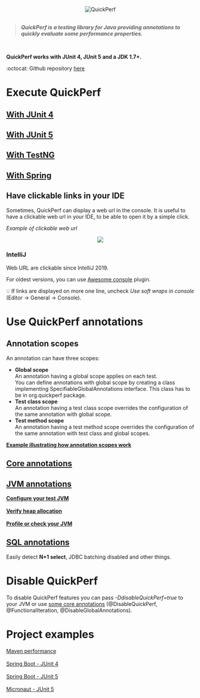 <div align="center">
<img src="https://pbs.twimg.com/profile_banners/926219963333038086/1518645789" alt="QuickPerf"/>
</div><br>

>***QuickPerf is a testing library for Java providing annotations to quickly evaluate some performance properties.***

<br>

**QuickPerf works with JUnit 4, JUnit 5 and a JDK 1.7+.** <br>

:octocat: Github repository [here](https://github.com/quick-perf/quickperf)

# Execute QuickPerf
## [With JUnit 4](https://github.com/quick-perf/doc/wiki/JUnit-4)
## [With JUnit 5](https://github.com/quick-perf/doc/wiki/JUnit-5)
## [With TestNG](https://github.com/quick-perf/doc/wiki/TestNG)
## [With Spring](https://github.com/quick-perf/doc/wiki/Spring)
## Have clickable links in your IDE
Sometimes, QuickPerf can display a web url in the console. It is useful to have a clickable web url in your IDE, to be able to open it by a simple click.

_Example of clickable web url_
<p align="center"><img src="https://github.com/quick-perf/doc/blob/master/doc/images/Web_ressource.PNG"></p>

### IntelliJ
Web URL are clickable since IntelliJ 2019.

For oldest versions, you can use [Awesome console](https://plugins.jetbrains.com/plugin/7677-awesome-console) plugin.

💡 If links are displayed on more one line, uncheck _Use soft wraps in console_ (Editor -> General -> Console).

# Use QuickPerf annotations
## Annotation scopes
An annotation can have three scopes:
* **Global scope** <br>
An annotation having a global scope applies on each test.<br>
You can define annotations with global scope by creating a class implementing SpecifiableGlobalAnnotations interface. This class has to be in org.quickperf package.
* **Test class scope** <br>
An annotation having a test class scope overrides the configuration of the same annotation with global scope.
* **Test method scope** <br>
An annotation having a test method scope overrides the configuration of the same annotation with test class and global scopes.

**[Example illustrating how annotation scopes work](https://github.com/quick-perf/doc/wiki/Example-illustrating-how-annotation-scopes-work)**

## [Core annotations](https://github.com/quick-perf/doc/wiki/core-annotations)
## [JVM annotations](https://github.com/quick-perf/doc/wiki/JVM-annotations)
[**Configure your test JVM**](JVM-annotations#Configure-your-test-JVM)<br><br>
[**Verify heap allocation**](JVM-annotations#Verify-heap-allocation)<br><br>
[**Profile or check your JVM**](JVM-annotations#Profile-or-check-your-JVM)
## [SQL annotations](https://github.com/quick-perf/doc/wiki/SQL-annotations)
Easily detect **N+1 select**, JDBC batching disabled and other things.

# Disable QuickPerf
To disable QuickPerf features you can pass *-DdisableQuickPerf=true* to your JVM or use [some core annotations](https://github.com/quick-perf/doc/wiki/core-annotations) (@DisableQuickPerf, @FunctionalIteration, 
@DisableGlobalAnnotations).

# Project examples
[Maven performance](https://github.com/quick-perf/maven-test-bench)<br><br>
[Spring Boot - JUnit 4](https://github.com/quick-perf/quickperf-examples/tree/master/springboot-junit4)<br><br>
[Spring Boot - JUnit 5](https://github.com/quick-perf/quickperf-examples/tree/master/springboot-junit5)<br><br>
[Micronaut - JUnit 5](https://github.com/quick-perf/quickperf-examples/tree/master/micronaut-hibernate-jpa)